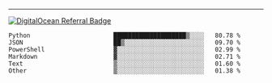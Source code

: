 ---
[![DigitalOcean Referral Badge](https://web-platforms.sfo2.digitaloceanspaces.com/WWW/Badge%203.svg)](https://www.digitalocean.com/?refcode=37fa54d82492&utm_campaign=Referral_Invite&utm_medium=Referral_Program&utm_source=badge)

<!--START_SECTION:waka-->

```text
Python                       ████████████████████▒░░░░   80.78 %
JSON                         ██▒░░░░░░░░░░░░░░░░░░░░░░   09.70 %
PowerShell                   ▓░░░░░░░░░░░░░░░░░░░░░░░░   02.99 %
Markdown                     ▓░░░░░░░░░░░░░░░░░░░░░░░░   02.71 %
Text                         ▒░░░░░░░░░░░░░░░░░░░░░░░░   01.60 %
Other                        ▒░░░░░░░░░░░░░░░░░░░░░░░░   01.38 %
```

<!--END_SECTION:waka-->


[linkedin]: https://www.linkedin.com/in/mohamed-elh/

